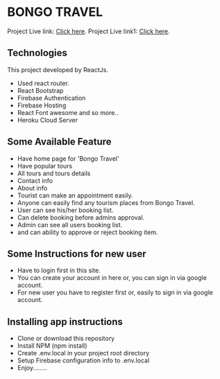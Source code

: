# BONGO TRAVEL
Project Live link: [Click here](https://bongo-travel.firebaseapp.com/).
Project Live link1: [Click here](https://bongo-travel.web.app/).

## Technologies

This project developed by ReactJs.
* Used react router.
* React Bootstrap
* Firebase Authentication
* Firebase Hosting
* React Font awesome and so more..
* Heroku Cloud Server

## Some Available Feature
* Have home page for 'Bongo Travel'
* Have popular tours
* All tours and tours details
* Contact info
* About info
* Tourist can make an appointment easily.
* Anyone can easily find any tourism places from Bongo Travel.
* User can see his/her booking list.
* Can delete booking before admins approval.
* Admin can see all users booking list.
* and can ability to approve or reject booking item.

## Some Instructions for new user
* Have to login first in this site.
* You can create your account in here or, you can sign in via google account.
* For new user you have to register first or, easily to sign in via google account.

## Installing app instructions
* Clone or download this repository
* Install NPM (npm install)
* Create .env.local in your project root directory
* Setup Firebase configuration info to .env.local
* Enjoy........